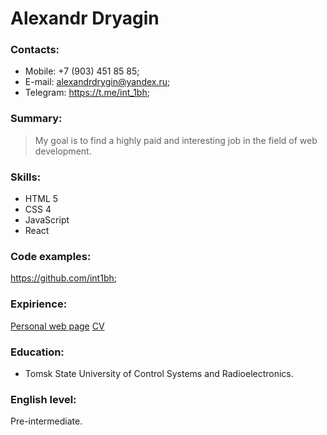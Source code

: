 # Alexandr Dryagin #

### Contacts: ###
- Mobile: +7 (903) 451 85 85;
- E-mail: <alexandrdrygin@yandex.ru>;
- Telegram: <https://t.me/int_1bh>;

### Summary: ###
>My goal is to find a highly paid and interesting job in the field of web development.

### Skills: ###
- HTML 5
- CSS 4
- JavaScript
- React

### Code examples: ###
<https://github.com/int1bh>;

### Expirience: ###
[Personal web page](https://webjunior.ru/)
[CV](https://int1bh.github.io/my_cv/)


### Education: ###
- Tomsk State University of Control Systems and Radioelectronics.

### English level: ###
Pre-intermediate.